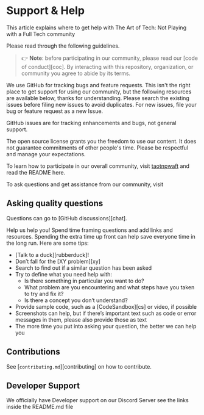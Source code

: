 # Support & Help

This article explains where to get help with The Art of Tech: Not Playing with a Full Tech community

Please read through the following guidelines.

> 👉 **Note**: before participating in our community, please read our
> [code of conduct][coc].
> By interacting with this repository, organization, or community you agree to
> abide by its terms.

We use GitHub for tracking bugs and feature requests. This isn't the right place to get support for using our community, but the following resources are available below, thanks for understanding. Please search the existing issues before filing new issues to avoid duplicates.  For new issues, file your bug or feature request as a new Issue.

GitHub issues are for tracking enhancements and bugs, not general support.

The open source license grants you the freedom to use our content. It does not guarantee commitments of other people's time. Please be respectful and manage your expectations.

To learn how to participate in our overall community, visit [taotnpwaft](https://www.taotnpwaft.org) and read the README here.

To ask questions and get assistance from our community, visit

## Asking quality questions

Questions can go to [GitHub discussions][chat].

Help us help you!
Spend time framing questions and add links and resources.
Spending the extra time up front can help save everyone time in the long run.
Here are some tips:

* [Talk to a duck][rubberduck]!
* Don’t fall for the [XY problem][xy]
* Search to find out if a similar question has been asked
* Try to define what you need help with:
  * Is there something in particular you want to do?
  * What problem are you encountering and what steps have you taken to try
        and fix it?
  * Is there a concept you don’t understand?
* Provide sample code, such as a [CodeSandbox][cs] or video, if possible
* Screenshots can help, but if there’s important text such as code or error
    messages in them, please also provide those as text
* The more time you put into asking your question, the better we can help you

## Contributions

See [`contributing.md`][contributing] on how to contribute.

## Developer Support

We officially have Developer support on our Discord Server see the links inside the README.md file
